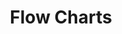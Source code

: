 ---
title: Flow Charts
keywords: visualization, flow-chart, data
last_updated: August 24, 2017
tags: [technical_writing]
summary: General explanation of how to use flow charts
sidebar: mydoc_sidebar
permalink: mydoc_2-2.html
folder: mydoc
---
